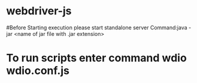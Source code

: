# webdriver-js
#Before Starting execution please start standalone server Command:java -jar <name of jar file with .jar extension>
# To run scripts enter command wdio wdio.conf.js
